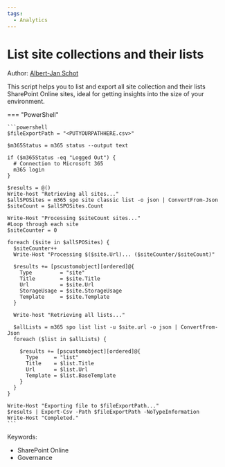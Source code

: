 ```yaml
---
tags:
  - Analytics
---
```


# List site collections and their lists

Author: [Albert-Jan Schot](https://www.cloudappie.nl/migration-report-climicrosoft365)

This script helps you to list and export all site collection and their lists SharePoint Online sites, ideal for getting insights into the size of your environment.

=== "PowerShell"

    ```powershell
    $fileExportPath = "<PUTYOURPATHHERE.csv>"

    $m365Status = m365 status --output text

    if ($m365Status -eq "Logged Out") {
      # Connection to Microsoft 365
      m365 login
    }

    $results = @()
    Write-host "Retrieving all sites..."
    $allSPOSites = m365 spo site classic list -o json | ConvertFrom-Json
    $siteCount = $allSPOSites.Count

    Write-Host "Processing $siteCount sites..."
    #Loop through each site
    $siteCounter = 0

    foreach ($site in $allSPOSites) {
      $siteCounter++
      Write-Host "Processing $($site.Url)... ($siteCounter/$siteCount)"

      $results += [pscustomobject][ordered]@{
        Type         = "site"
        Title        = $site.Title
        Url          = $site.Url
        StorageUsage = $site.StorageUsage
        Template     = $site.Template
      }

      Write-host "Retrieving all lists..."

      $allLists = m365 spo list list -u $site.url -o json | ConvertFrom-Json
      foreach ($list in $allLists) {

        $results += [pscustomobject][ordered]@{
          Type     = "list"
          Title    = $list.Title
          Url      = $list.Url
          Template = $list.BaseTemplate
        }
      }
    }

    Write-Host "Exporting file to $fileExportPath..."
    $results | Export-Csv -Path $fileExportPath -NoTypeInformation
    Write-Host "Completed."
    ```

Keywords:

- SharePoint Online
- Governance
